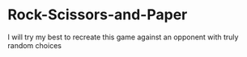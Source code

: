# Rock-Scissors-and-Paper
I will try my best to recreate this game against an opponent with truly random choices
